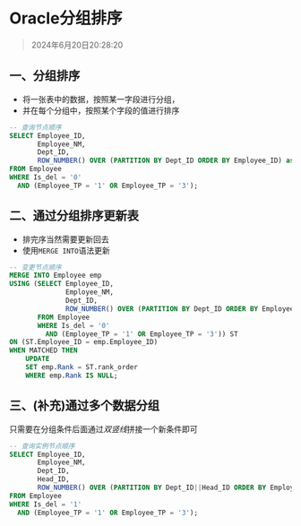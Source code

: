 # Oracle分组排序

> 2024年6月20日20:28:20

## 一、分组排序

* 将一张表中的数据，按照某一字段进行分组，
* 并在每个分组中，按照某个字段的值进行排序

```sql
-- 查询节点顺序
SELECT Employee_ID,
       Employee_NM,
       Dept_ID,
       ROW_NUMBER() OVER (PARTITION BY Dept_ID ORDER BY Employee_ID) as rank_order
FROM Employee
WHERE Is_del = '0'
  AND (Employee_TP = '1' OR Employee_TP = '3');
```

## 二、通过分组排序更新表

* 排完序当然需要更新回去
* 使用`MERGE INTO`语法更新

```sql
-- 变更节点顺序
MERGE INTO Employee emp
USING (SELECT Employee_ID,
              Employee_NM,
              Dept_ID,
              ROW_NUMBER() OVER (PARTITION BY Dept_ID ORDER BY Employee_ID) as rank_order
       FROM Employee
       WHERE Is_del = '0'
         AND (Employee_TP = '1' OR Employee_TP = '3')) ST
ON (ST.Employee_ID = emp.Employee_ID)
WHEN MATCHED THEN
    UPDATE
    SET emp.Rank = ST.rank_order
    WHERE emp.Rank IS NULL;
```

## 三、(补充)通过多个数据分组

只需要在分组条件后面通过*双竖线*拼接一个新条件即可

```sql
-- 查询实例节点顺序
SELECT Employee_ID,
       Employee_NM,
       Dept_ID,
       Head_ID,
       ROW_NUMBER() OVER (PARTITION BY Dept_ID||Head_ID ORDER BY Employee_ID) as rank_order
FROM Employee
WHERE Is_del = '1'
  AND (Employee_TP = '1' OR Employee_TP = '3');
```


